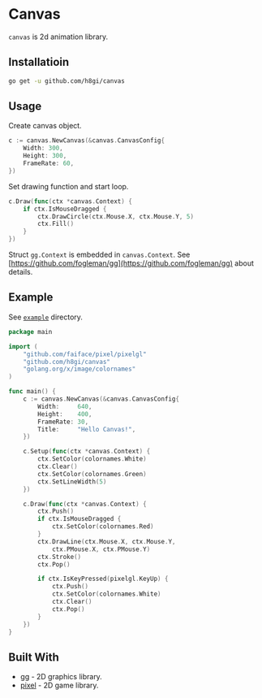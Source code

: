 # Canvas

`canvas` is 2d animation library.

## Installatioin

```sh
go get -u github.com/h8gi/canvas
```

## Usage

Create canvas object.

```go
c := canvas.NewCanvas(&canvas.CanvasConfig{
	Width: 300,
	Height: 300,
	FrameRate: 60,
})
```

Set drawing function and start loop.

```go
c.Draw(func(ctx *canvas.Context) {
	if ctx.IsMouseDragged {
		ctx.DrawCircle(ctx.Mouse.X, ctx.Mouse.Y, 5)
		ctx.Fill()
	}
})
```

Struct `gg.Context` is embedded in `canvas.Context`.
See [https://github.com/fogleman/gg](https://github.com/fogleman/gg) about details.

## Example

See [`example`](example) directory.

```go
package main

import (
	"github.com/faiface/pixel/pixelgl"
	"github.com/h8gi/canvas"
	"golang.org/x/image/colornames"
)

func main() {
	c := canvas.NewCanvas(&canvas.CanvasConfig{
		Width:     640,
		Height:    400,
		FrameRate: 30,
		Title:     "Hello Canvas!",
	})

	c.Setup(func(ctx *canvas.Context) {
		ctx.SetColor(colornames.White)
		ctx.Clear()
		ctx.SetColor(colornames.Green)
		ctx.SetLineWidth(5)
	})

	c.Draw(func(ctx *canvas.Context) {
		ctx.Push()
		if ctx.IsMouseDragged {
			ctx.SetColor(colornames.Red)
		}
		ctx.DrawLine(ctx.Mouse.X, ctx.Mouse.Y,
			ctx.PMouse.X, ctx.PMouse.Y)
		ctx.Stroke()
		ctx.Pop()

		if ctx.IsKeyPressed(pixelgl.KeyUp) {
			ctx.Push()
			ctx.SetColor(colornames.White)
			ctx.Clear()
			ctx.Pop()
		}
	})
}
``` 

## Built With

- [gg](https://github.com/fogleman/gg) - 2D graphics library.
- [pixel](https://github.com/faiface/pixel) - 2D game library.
